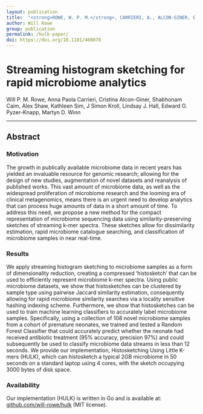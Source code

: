 ```yaml
---
layout: publication
title:  "<strong>ROWE, W. P. M.</strong>, CARRIERI, A., ALCON-GINER, C., CAIM, S., SHAW, A., SIM, K., KROLL, J.S., HALL, L. J., PYZER-KNAPP, E. O., WINN, M. D. 2018. Streaming histogram sketching for rapid microbiome analytics. bioRxiv"
author: Will Rowe
group: publication
permalink: /hulk-paper/
doi: https://doi.org/10.1101/408070
---
```


# Streaming histogram sketching for rapid microbiome analytics

Will P. M. Rowe, Anna Paola Carrieri, Cristina Alcon-Giner, Shabhonam Caim, Alex Shaw, Kathleen Sim, J Simon Kroll, Lindsay J. Hall, Edward O. Pyzer-Knapp, Martyn D. Winn

***

## Abstract

### Motivation

The growth in publically available microbiome data in recent years has yielded an invaluable resource for genomic research; allowing for the design of new studies, augmentation of novel datasets and reanalysis of published works. This vast amount of microbiome data,  as well as the widespread proliferation of microbiome research and the looming era of clinical metagenomics, means there is an urgent need to develop analytics that can process huge amounts of data in a short amount of time.
To address this need, we propose a new method for the compact representation of microbiome sequencing data using similarity-preserving sketches of streaming k-mer spectra. These sketches allow for dissimilarity estimation, rapid microbiome catalogue searching, and classification of microbiome samples in near real-time.

### Results

We apply streaming histogram sketching to microbiome samples as a form of dimensionality reduction, creating a compressed ‘histosketch’ that can be used to efficiently represent microbiome k-mer spectra. Using public microbiome datasets, we show that histosketches can be clustered by sample type using pairwise Jaccard similarity estimation, consequently allowing for rapid microbiome similarity searches via a locality sensitive hashing indexing scheme.
Furthermore, we show that histosketches can be used to train machine learning classifiers to accurately label microbiome samples. Specifically, using a collection of 108 novel microbiome samples from a cohort of premature neonates, we trained and tested a Random Forest Classifier that could accurately predict whether the neonate had received antibiotic treatment (95% accuracy, precision 97%) and could subsequently be used to classify microbiome data streams in less than 12 seconds.
We provide our implementation, Histosketching Using Little K-mers (HULK), which can histosketch a typical 2GB microbiome in 50 seconds on a standard laptop using 4 cores, with the sketch occupying 3000 bytes of disk space.

### Availability

Our implementation (HULK) is written in Go and is available at:  [github.com/will-rowe/hulk](https://github.com/will-rowe/hulk) (MIT license).

